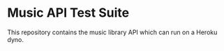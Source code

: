 # Music API Test Suite

This repository contains the music library API which can run on a Heroku dyno.
